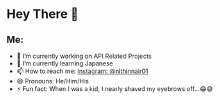 # Hey There 👋


## Me:

- 🔭 I’m currently working on API Related Projects
- 🌱 I’m currently learning Japanese
- 📫 How to reach me: [Instagram: @nithinnair01](https://instagram.com/nithinnair01)
- 😄 Pronouns: He/Him/His
- ⚡ Fun fact: When I was a kid, I nearly shaved my eyebrows off...😂😅
